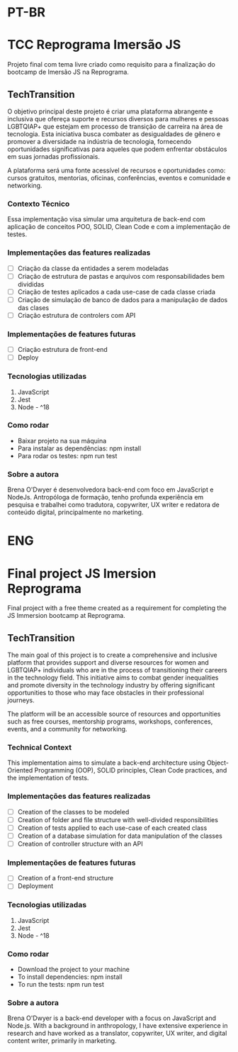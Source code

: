 # PT-BR
# TCC Reprograma Imersão JS
Projeto final com tema livre criado como requisito para a finalização do bootcamp de Imersão JS na Reprograma.

## TechTransition
O objetivo principal deste projeto é criar uma plataforma abrangente e inclusiva que ofereça suporte e recursos diversos para mulheres e pessoas LGBTQIAP+ que estejam em processo de transição de carreira na área de tecnologia. Esta iniciativa busca combater as desigualdades de gênero e promover a diversidade na indústria de tecnologia, fornecendo oportunidades significativas para aqueles que podem enfrentar obstáculos em suas jornadas profissionais.

A plataforma será uma fonte acessível de recursos e oportunidades como: cursos gratuitos, mentorias, oficinas, conferências, eventos e comunidade e networking.



### Contexto Técnico
Essa implementação visa simular uma arquitetura de back-end com aplicação de conceitos POO, SOLID, Clean Code e com a implementação de testes.

### Implementações das features realizadas
- [ ] Criação da classe da entidades a serem modeladas
- [ ] Criação de estrutura de pastas e arquivos com responsabilidades bem divididas
- [ ] Criação de testes aplicados a cada use-case de cada classe criada
- [ ] Criação de simulação de banco de dados para a manipulação de dados das clases
- [ ] Criação estrutura de controlers com API

### Implementações de features futuras
- [ ] Criação estrutura de front-end
- [ ] Deploy

### Tecnologias utilizadas
1. JavaScript
2. Jest
3. Node - ^18


### Como rodar 
- Baixar projeto na sua máquina
- Para instalar as dependências: npm install 
- Para rodar os testes: npm run test


### Sobre a autora
Brena O'Dwyer é desenvolvedora back-end com foco em JavaScript e NodeJs.
Antropóloga de formação, tenho profunda experiência em pesquisa e trabalhei como tradutora, copywriter, UX writer e redatora de conteúdo digital, principalmente no marketing.

# ENG
# Final project JS Imersion Reprograma
Final project with a free theme created as a requirement for completing the JS Immersion bootcamp at Reprograma.

## TechTransition
The main goal of this project is to create a comprehensive and inclusive platform that provides support and diverse resources for women and LGBTQIAP+ individuals who are in the process of transitioning their careers in the technology field. This initiative aims to combat gender inequalities and promote diversity in the technology industry by offering significant opportunities to those who may face obstacles in their professional journeys.

The platform will be an accessible source of resources and opportunities such as free courses, mentorship programs, workshops, conferences, events, and a community for networking.

### Technical Context
This implementation aims to simulate a back-end architecture using Object-Oriented Programming (OOP), SOLID principles, Clean Code practices, and the implementation of tests.


### Implementações das features realizadas
- [ ] Creation of the classes to be modeled
- [ ] Creation of folder and file structure with well-divided responsibilities
- [ ]  Creation of tests applied to each use-case of each created class
- [ ] Creation of a database simulation for data manipulation of the classes
- [ ] Creation of controller structure with an API

### Implementações de features futuras
- [ ] Creation of a front-end structure
- [ ] Deployment

### Tecnologias utilizadas
1. JavaScript
2. Jest
3. Node - ^18


### Como rodar 
- Download the project to your machine
- To install dependencies: npm install
- To run the tests: npm run test


### Sobre a autora
Brena O'Dwyer is a back-end developer with a focus on JavaScript and Node.js.
With a background in anthropology, I have extensive experience in research and have worked as a translator, copywriter, UX writer, and digital content writer, primarily in marketing.